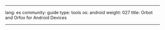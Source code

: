 

---

lang: es
community: guide
type: tools
os: android
weight: 027
title: Orbot and Orfox for Android Devices

---

<stub>

